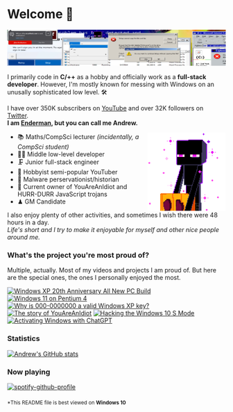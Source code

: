 # Welcome 👋

![Endermanch](https://github.com/Endermanch/Endermanch/blob/main/header.png)

I primarily code in **C/++** as a hobby and officially work as a **full-stack developer**.
However, I'm mostly known for messing with Windows on an unusally sophisticated low level. 🛠

I have over 350K subscribers on [YouTube](https://go.enderman.ch/youtube) and over 32K followers on [Twitter](https://go.enderman.ch/twitter).  
**I am [Enderman](https://enderman.ch), but you can call me Andrew.**

<img align="right" alt="Enderman" width="180" src="https://github.com/Endermanch/Endermanch/blob/main/enderman.gif" />

* 📚 Maths/CompSci lecturer *(incidentally, a CompSci student)*
* 🐱‍💻 Middle low-level developer
* 🗜 Junior full-stack engineer
* 📸 Hobbyist semi-popular YouTuber
* 💾 Malware perservationist/historian
* 🦟 Current owner of YouAreAnIdiot and HURR-DURR JavaScript trojans
* ♟ GM Candidate

I also enjoy plenty of other activities, and sometimes I wish there were 48 hours in a day.  
*Life's short and I try to make it enjoyable for myself and other nice people around me.*

### What's the project you're most proud of?
Multiple, actually. Most of my videos and projects I am proud of. But here are the special ones, the ones I personally enjoyed the most.  

[![Windows XP 20th Anniversary All New PC Build](https://ytcards.demolab.com/?id=EGfokua_j80&title=20th+Anv.+All+New+Windows+XP+Computer&lang=en&timestamp=1634831372&background_color=%230d1117&title_color=%23ffffff&stats_color=%23dedede&max_title_lines=1&width=250&border_radius=5 "Windows XP 20th Anniversary All New PC Build")](https://www.youtube.com/watch?v=EGfokua_j80)
[![Windows 11 on Pentium 4](https://ytcards.demolab.com/?id=ivrlU73VcHw&title=Windows+11+on+Pentium+4&lang=en&timestamp=1676908172&background_color=%230d1117&title_color=%23ffffff&stats_color=%23dedede&max_title_lines=1&width=250&border_radius=5 "Windows 11 on Pentium 4")](https://www.youtube.com/watch?v=ivrlU73VcHw)
[![Why is 000-0000000 a valid Windows XP key?](https://ytcards.demolab.com/?id=vbqpUtL671E&title=Behind+the+Windows+XP+Keygen&lang=en&timestamp=1695224972&background_color=%230d1117&title_color=%23ffffff&stats_color=%23dedede&max_title_lines=1&width=250&border_radius=5 "Why is 000-0000000 a valid Windows XP key?")](https://www.youtube.com/watch?v=vbqpUtL671E)
[![The story of YouAreAnIdiot](https://ytcards.demolab.com/?id=ZcwxToKjJhE&title=The+Story+of+YouAreAnIdiot&lang=en&timestamp=1590940172&background_color=%230d1117&title_color=%23ffffff&stats_color=%23dedede&max_title_lines=1&width=250&border_radius=5 "The Story of YouAreAnIdiot")](https://www.youtube.com/watch?v=ZcwxToKjJhE)
[![Hacking the Windows 10 S Mode](https://ytcards.demolab.com/?id=qUvBSt66Wpk&title=Hacking+the+Windows+10+S+Mode&lang=en&timestamp=1676303372&background_color=%230d1117&title_color=%23ffffff&stats_color=%23dedede&max_title_lines=1&width=250&border_radius=5 "Hacking the Windows 10 S Mode")](https://www.youtube.com/watch?v=vbqpUtL671E)
[![Activating Windows with ChatGPT](https://ytcards.demolab.com/?id=DUUTHkQrYy0&title=Activating+Windows+with+ChatGPT&lang=en&timestamp=1686930572&background_color=%230d1117&title_color=%23ffffff&stats_color=%23dedede&max_title_lines=1&width=250&border_radius=5 "Activating Windows with ChatGPT")](https://www.youtube.com/watch?v=DUUTHkQrYy0)

### Statistics
[![Andrew's GitHub stats](https://github-readme-stats.vercel.app/api?username=endermanch&theme=transparent)](https://github.com/anuraghazra/github-readme-stats)

### Now playing
[![spotify-github-profile](https://spotify-github-profile.kittinanx.com/api/view?uid=31q4k7jyo6jy6wvexdk4bgknxbeu&cover_image=true&theme=natemoo-re&show_offline=false&background_color=121212&interchange=true&bar_color=6b03b0&bar_color_cover=false)](https://spotify-github-profile.kittinanx.com/api/view?uid=31q4k7jyo6jy6wvexdk4bgknxbeu&redirect=true)

<sub>*This README file is best viewed on <strong>Windows 10</strong></sub>
